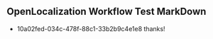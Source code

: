 ## OpenLocalization Workflow Test MarkDown
* 10a02fed-034c-478f-88c1-33b2b9c4e1e8 thanks!

<!--HONumber=Aug16_HO1-->


